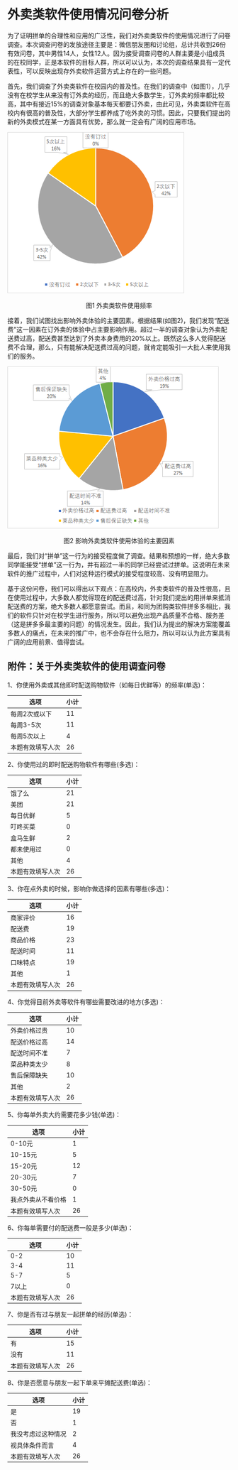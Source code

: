 # 外卖类软件使用情况问卷分析

为了证明拼单的合理性和应用的广泛性，我们对外卖类软件的使用情况进行了问卷调查。本次调查问卷的发放途径主要是：微信朋友圈和讨论组，总计共收到26份有效问卷，其中男性14人，女性12人。因为接受调查问卷的人群主要是小组成员的在校同学，正是本软件的目标人群，所以可以认为，本次的调查结果具有一定代表性，可以反映出现存外卖软件运营方式上存在的一些问题。

首先，我们调查了外卖类软件在校园内的普及性。在我们的调查中（如图1），几乎没有在校学生从来没有订外卖的经历，而且绝大多数学生，订外卖的频率都比较高，其中有接近15%的调查对象基本每天都要订外卖，由此可见，外卖类软件在高校内有很高的普及性，大部分学生都养成了吃外卖的习惯。因此，只要我们提出的新的外卖模式在某一方面具有优势，那么就一定会有广阔的应用市场。

![无标题](img/pic1.png)

<center>图1 外卖类软件使用频率</center>


接着，我们试图找出影响外卖体验的主要因素。根据结果(如图2)，我们发现“配送费”这一因素在订外卖的体验中占主要影响作用。超过一半的调查对象认为外卖配送费过高，配送费甚至达到了外卖本身费用的20%以上。既然这么多人觉得配送费不合理，那么，只有能解决配送费过高的问题，就肯定能吸引一大批人来使用我们的服务。

![pic2](img/pic2.png)

<center>图2 影响外卖类软件使用体验的主要因素</center>


最后，我们对“拼单”这一行为的接受程度做了调查。结果和预想的一样，绝大多数同学能接受“拼单”这一行为，并有超过一半的同学已经尝试过拼单。这说明在未来软件的推广过程中，人们对这种运行模式的接受程度较高、没有明显阻力。

基于这份问卷，我们可以得出以下观点：在高校内，外卖类软件的普及性很高，且在使用过程中，大多数人都觉得现在的配送费过高，针对我们提出的用拼单来抵消配送费的方案，绝大多数人都愿意尝试。而且，和同为团购类软件拼多多相比，我们的软件只针对在校学生进行服务，所以可以避免出现产品质量不合格、服务差（这是拼多多最主要的问题）的情况发生。因此，我们认为提出的解决方案能覆盖多数人的痛点，在未来的推广中，也不会存在什么阻力，所以可以认为此方案具有广阔的应用前景、值得尝试。	







## 附件：关于外卖类软件的使用调查问卷

1、你使用外卖或其他即时配送购物软件（如每日优鲜等）的频率(单选)：

| 选项             | 小计 |
| ---------------- | ---- |
| 每周2次或以下    | 11   |
| 每周3-5次        | 11   |
| 每周5次以上      | 4    |
| 本题有效填写人次 | 26   |



2、你使用过的即时配送购物软件有哪些(多选)：

| 选项             | 小计 |
| ---------------- | ---- |
| 饿了么           | 21   |
| 美团             | 21   |
| 每日优鲜         | 5    |
| 叮咚买菜         | 0    |
| 盒马生鲜         | 2    |
| 都未使用过       | 0    |
| 其他             | 4    |
| 本题有效填写人次 | 26   |

  

3、你在点外卖的时候，影响你做选择的因素有哪些(多选)：

| 选项             | 小计 |
| ---------------- | ---- |
| 商家评价         | 16   |
| 配送费           | 19   |
| 商品价格         | 23   |
| 配送时间         | 11   |
| 口味特点         | 19   |
| 其他             | 1    |
| 本题有效填写人次 | 26   |

  

4、你觉得目前外卖等软件有哪些需要改进的地方(多选)： 

| 选项             | 小计 |
| ---------------- | ---- |
| 外卖价格过贵     | 10   |
| 配送价格过高     | 14   |
| 配送时间不准     | 7    |
| 菜品种类太少     | 8    |
| 售后保障缺失     | 10   |
| 其他             | 2    |
| 本题有效填写人次 | 26   |

  

5、你每单外卖大约需要花多少钱(单选)：

| 选项               | 小计 |
| ------------------ | ---- |
| 0-10元             | 1    |
| 10-15元            | 5    |
| 15-20元            | 12   |
| 20-30元            | 7    |
| 30-50元            | 0    |
| 我点外卖从不看价格 | 1    |
| 本题有效填写人次   | 26   |

 

6、你每单需要付的配送费一般是多少(单选)： 

| 选项             | 小计 |
| ---------------- | ---- |
| 0-2              | 10   |
| 3-4              | 11   |
| 5-7              | 5    |
| 7以上            | 0    |
| 本题有效填写人次 | 26   |

 

7、你是否有过与朋友一起拼单的经历(单选)： 

| 选项             | 小计 |
| ---------------- | ---- |
| 有               | 15   |
| 没有             | 11   |
| 本题有效填写人次 | 26   |

 

8、你是否愿意与朋友一起下单来平摊配送费(单选)：

| 选项               | 小计 |
| ------------------ | ---- |
| 是                 | 19   |
| 否                 | 1    |
| 我没考虑过这种情况 | 2    |
| 视具体条件而言     | 4    |
| 本题有效填写人次   | 26   |
